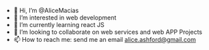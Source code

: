 - 👋 Hi, I’m @AliceMacias
- 👀 I’m interested in web development
- 🌱 I’m currently learning react JS
- 💞️ I’m looking to collaborate on web services and web APP Projects 
- 📫 How to reach me: send me an email alice.ashford@gmail.com


